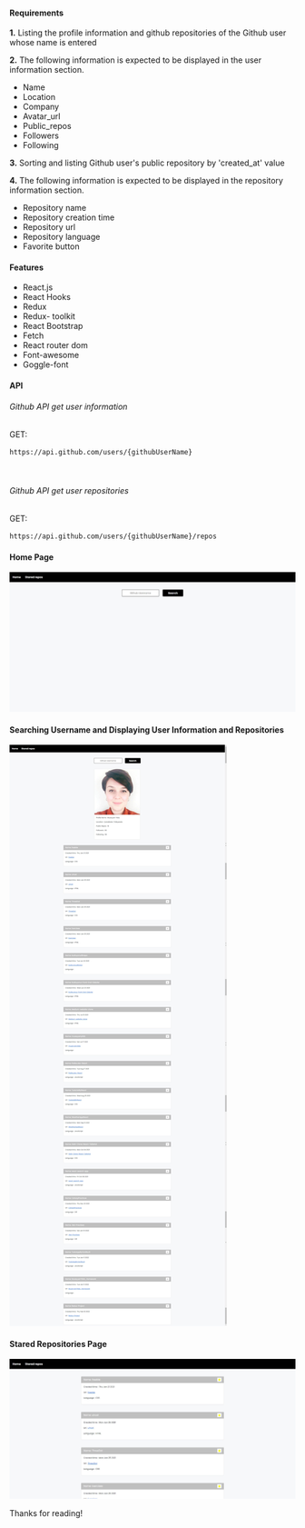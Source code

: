 
#### Requirements

**1.**  Listing the profile information and github repositories of the Github user whose name is entered

**2.**  The following information is expected to be displayed in the user information section.

- Name
- Location
- Company
- Avatar_url
- Public_repos
- Followers
- Following

**3.** Sorting and listing Github user's public repository by 'created_at' value

**4.** The following information is expected to be displayed in the repository information section.

- Repository name
- Repository creation time
- Repository url
- Repository language
- Favorite button


#### Features
- React.js
- React Hooks
- Redux
- Redux- toolkit
- React Bootstrap
- Fetch
- React router dom 
- Font-awesome
- Goggle-font



#### API

###### Github API get user information 

GET: 

```sh
https://api.github.com/users/{githubUserName}
```

<br/>

###### Github API get user repositories

GET: 

```sh
https://api.github.com/users/{githubUserName}/repos
```

#### Home Page
![plot](img/1.png)

#### Searching Username and Displaying User Information and Repositories
![plot](img/2.png)

#### Stared Repositories Page
![plot](img/4.png)

Thanks for reading!






